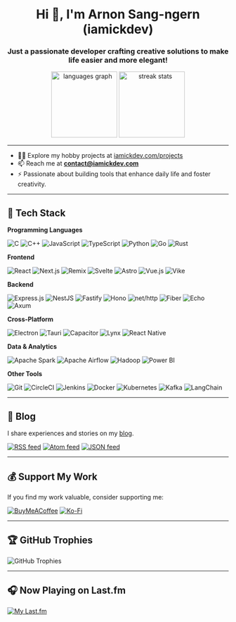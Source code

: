 <h1 align="center">Hi 👋, I'm Arnon Sang-ngern (iamickdev)</h1>
<h3 align="center">Just a passionate developer crafting creative solutions to make life easier and more elegant!</h3>

<div align="center">
  <img src="https://github-readme-stats.vercel.app/api/top-langs?username=arnonsang&locale=en&hide_title=false&hide=html,ejs,css,pug&layout=compact&card_width=320&langs_count=5&theme=dark&hide_border=true" height="150" alt="languages graph"  />
  <img src="https://github-readme-streak-stats.herokuapp.com/?user=arnonsang&theme=dark&hide_border=true" height="150" alt="streak stats"  />
</div>

---

- 👨‍💻 Explore my hobby projects at [iamickdev.com/projects](https://www.iamickdev.com/projects)
- 📫 Reach me at **contact@iamickdev.com**
- ⚡ Passionate about building tools that enhance daily life and foster creativity.

---

## 🧰 Tech Stack

**Programming Languages**

![C](https://img.shields.io/badge/C-00599C?style=for-the-badge&logo=c&logoColor=white)
![C++](https://img.shields.io/badge/C++-00599C?style=for-the-badge&logo=c%2B%2B&logoColor=white)
![JavaScript](https://img.shields.io/badge/JavaScript-F7DF1E?style=for-the-badge&logo=javascript&logoColor=black)
![TypeScript](https://img.shields.io/badge/TypeScript-007ACC?style=for-the-badge&logo=typescript&logoColor=white)
![Python](https://img.shields.io/badge/Python-3776AB?style=for-the-badge&logo=python&logoColor=white)
![Go](https://img.shields.io/badge/Go-00ADD8?style=for-the-badge&logo=go&logoColor=white)
![Rust](https://img.shields.io/badge/Rust-b7410e?style=for-the-badge&logo=rust&logoColor=white)

**Frontend**

![React](https://img.shields.io/badge/React-20232A?style=for-the-badge&logo=react&logoColor=61DAFB)
![Next.js](https://img.shields.io/badge/Next.js-000000?style=for-the-badge&logo=next.js&logoColor=white)
![Remix](https://img.shields.io/badge/Remix-000000?style=for-the-badge&logo=remix&logoColor=white)
![Svelte](https://img.shields.io/badge/Svelte-FF3E00?style=for-the-badge&logo=svelte&logoColor=white)
![Astro](https://img.shields.io/badge/Astro-ff0000?style=for-the-badge&logo=astro&logoColor=white)
![Vue.js](https://img.shields.io/badge/Vue.js-4FC08D?style=for-the-badge&logo=vue.js&logoColor=white)
![Vike](https://img.shields.io/badge/Vike-000000?style=for-the-badge&logo=vike&logoColor=white)

**Backend**

![Express.js](https://img.shields.io/badge/Express.js-404D59?style=for-the-badge&logo=express&logoColor=white)
![NestJS](https://img.shields.io/badge/NestJS-E0234E?style=for-the-badge&logo=nestjs&logoColor=white)
![Fastify](https://img.shields.io/badge/Fastify-000000?style=for-the-badge&logo=fastify&logoColor=white)
![Hono](https://img.shields.io/badge/Hono-fc8545?style=for-the-badge&logo=hono&logoColor=white)
![net/http](https://img.shields.io/badge/http-00ADD8?style=for-the-badge&logo=go&logoColor=white)
![Fiber](https://img.shields.io/badge/Fiber-00ADD8?style=for-the-badge&logo=go&logoColor=white)
![Echo](https://img.shields.io/badge/Echo-00ADD8?style=for-the-badge&logo=go&logoColor=white)
![Axum](https://img.shields.io/badge/Axum-b7410e?style=for-the-badge&logo=rust&logoColor=white)

**Cross-Platform**

![Electron](https://img.shields.io/badge/Electron-47848F?style=for-the-badge&logo=electron&logoColor=white)
![Tauri](https://img.shields.io/badge/Tauri-FFC131?style=for-the-badge&logo=tauri&logoColor=black)
![Capacitor](https://img.shields.io/badge/Capacitor-555555?style=for-the-badge&logo=capacitor&logoColor=white)
![Lynx](https://img.shields.io/badge/Lynx-000000?style=for-the-badge&logo=lynx&logoColor=white)
![React Native](https://img.shields.io/badge/React_Native-20232A?style=for-the-badge&logo=react&logoColor=61DAFB)

**Data & Analytics**

![Apache Spark](https://img.shields.io/badge/Spark-E25A1C?style=for-the-badge&logo=apachespark&logoColor=white)
![Apache Airflow](https://img.shields.io/badge/Airflow-017CEE?style=for-the-badge&logo=apacheairflow&logoColor=white)
![Hadoop](https://img.shields.io/badge/Hadoop-66CCFF?style=for-the-badge&logo=apachehadoop&logoColor=white)
![Power BI](https://img.shields.io/badge/Power_BI-F2C811?style=for-the-badge&logo=powerbi&logoColor=black)

**Other Tools**

![Git](https://img.shields.io/badge/Git-F05032?style=for-the-badge&logo=git&logoColor=white)
![CircleCI](https://img.shields.io/badge/CircleCI-343434?style=for-the-badge&logo=circleci&logoColor=white)
![Jenkins](https://img.shields.io/badge/Jenkins-D24939?style=for-the-badge&logo=jenkins&logoColor=white)
![Docker](https://img.shields.io/badge/Docker-2496ED?style=for-the-badge&logo=docker&logoColor=white)
![Kubernetes](https://img.shields.io/badge/Kubernetes-326CE5?style=for-the-badge&logo=kubernetes&logoColor=white)
![Kafka](https://img.shields.io/badge/Kafka-231F20?style=for-the-badge&logo=apachekafka&logoColor=white)
![LangChain](https://img.shields.io/badge/LangChain-000000?style=for-the-badge&logo=langchain&logoColor=white)

---


## 📝 Blog

I share experiences and stories on my [blog](https://www.iamickdev.com/blog).

[![RSS feed](https://img.shields.io/badge/rss-FF6600?style=for-the-badge&logo=rss)](https://www.iamickdev.com/feed/rss)
[![Atom feed](https://img.shields.io/badge/atom-3399FF?style=for-the-badge&logo=feedly)](https://www.iamickdev.com/feed/atom)
[![JSON feed](https://img.shields.io/badge/json-6DD0E4?style=for-the-badge&logo=json)](https://www.iamickdev.com/feed/json)

---

## 💰 Support My Work

If you find my work valuable, consider supporting me:

[![BuyMeACoffee](https://img.shields.io/badge/Buy_Me_a_Coffee-FFDD00?style=for-the-badge&logo=buy-me-a-coffee&logoColor=black)](https://buymeacoffee.com/arnonsangn)
[![Ko-Fi](https://img.shields.io/badge/Ko--fi-F16061?style=for-the-badge&logo=ko-fi&logoColor=white)](https://ko-fi.com/arnonsang)

---

## 🏆 GitHub Trophies

![GitHub Trophies](https://github-profile-trophy.vercel.app/?username=arnonsang&theme=chalk&no-frame=true&no-bg=false&margin-w=4)

---

## 🎧 Now Playing on Last.fm

[![My Last.fm](https://lastfm-recently-played.vercel.app/api?user=j9ix)](https://www.last.fm/user/j9ix)
